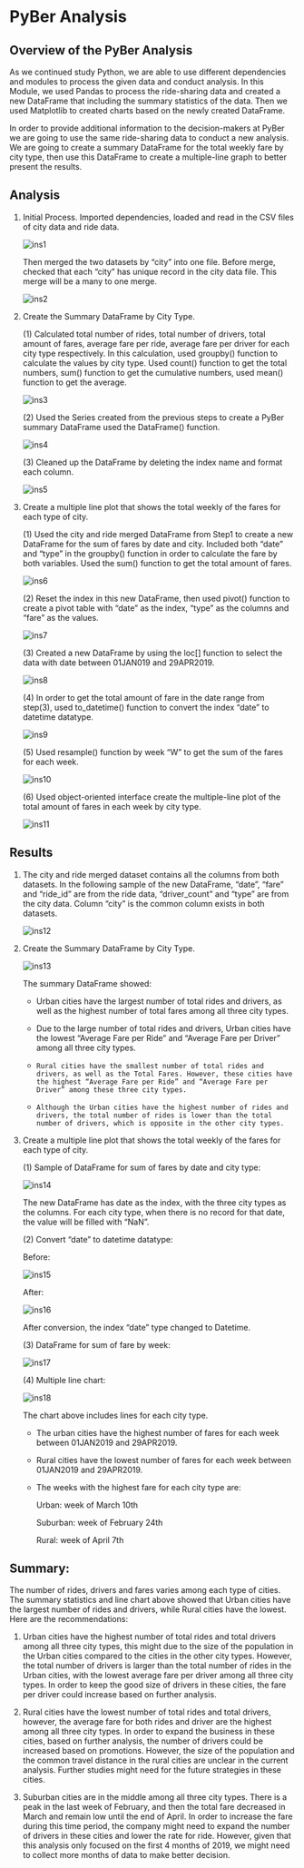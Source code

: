 # PyBer Analysis

## Overview of the PyBer Analysis

As we continued study Python, we are able to use different dependencies and modules to process the given data and conduct analysis. In this Module, we used Pandas to process the ride-sharing data and created a new DataFrame that including the summary statistics of the data. Then we used Matplotlib to created charts based on the newly created DataFrame. 

In order to provide additional information to the decision-makers at PyBer we are going to use the same ride-sharing data to conduct a new analysis. We are going to create a summary DataFrame for the total weekly fare by city type, then use this DataFrame to create a multiple-line graph to better present the results. 

## Analysis

1.	Initial Process.
    Imported dependencies, loaded and read in the CSV files of city data and ride data. 

    ![ins1](https://user-images.githubusercontent.com/79289806/112741937-ddbcd980-8f57-11eb-94de-21f61ca0d5d1.png)

    Then merged the two datasets by “city” into one file. Before merge, checked that each “city” has unique record in the city         data file. This merge will be a many to one merge.

    ![ins2](https://user-images.githubusercontent.com/79289806/112741938-ddbcd980-8f57-11eb-84d4-97370a8da54b.png) 

2.	Create the Summary DataFrame by City Type.

    (1) 	Calculated total number of rides, total number of drivers, total amount of fares, average fare per ride, average fare             per driver for each city type respectively. In this calculation, used groupby() function to calculate the values by city           type. Used count() function to get the total numbers, sum() function to get the cumulative numbers, used mean() function           to get the average. 

    ![ins3](https://user-images.githubusercontent.com/79289806/112741939-ddbcd980-8f57-11eb-902b-d3e2cdd982fd.png) 

    (2) 	Used the Series created from the previous steps to create a PyBer summary DataFrame used the DataFrame() function. 

    ![ins4](https://user-images.githubusercontent.com/79289806/112741940-ddbcd980-8f57-11eb-8842-00c3ab025cb6.png) 

    (3)	  Cleaned up the DataFrame by deleting the index name and format each column.

    ![ins5](https://user-images.githubusercontent.com/79289806/112741941-ddbcd980-8f57-11eb-8449-4496e9973821.png) 

3.	Create a multiple line plot that shows the total weekly of the fares for each type of city.

    (1)	  Used the city and ride merged DataFrame from Step1 to create a new DataFrame for the sum of fares by date and city.               Included both “date” and “type” in the groupby() function in order to calculate the fare by both variables. Used the               sum() function to get the total amount of fares. 

    ![ins6](https://user-images.githubusercontent.com/79289806/112741942-de557000-8f57-11eb-945e-63a77d15454d.png) 

    (2)	  Reset the index in this new DataFrame, then used pivot() function to create a pivot table with “date” as the index,               “type” as the columns and “fare” as the values.

    ![ins7](https://user-images.githubusercontent.com/79289806/112741943-de557000-8f57-11eb-91db-253d78c9db79.png) 

    (3)	  Created a new DataFrame by using the loc[] function to select the data with date between 01JAN019 and 29APR2019. 

    ![ins8](https://user-images.githubusercontent.com/79289806/112741944-de557000-8f57-11eb-9bcf-be695b12fd3f.png) 

    (4)	  In order to get the total amount of fare in the date range from step(3), used to_datetime() function to convert the               index “date” to datetime datatype.

    ![ins9](https://user-images.githubusercontent.com/79289806/112741945-de557000-8f57-11eb-8481-8192086aa47a.png) 

    (5)	  Used resample() function by week “W” to get the sum of the fares for each week. 

    ![ins10](https://user-images.githubusercontent.com/79289806/112741928-dc8bac80-8f57-11eb-9465-3a63167d2abe.png) 

    (6)	  Used object-oriented interface create the multiple-line plot of the total amount of fares in each week by city type.

    ![ins11](https://user-images.githubusercontent.com/79289806/112741929-dd244300-8f57-11eb-87b3-7a15478c62b8.png) 

## Results

1.	The city and ride merged dataset contains all the columns from both datasets. In the following sample of the new DataFrame,       “date”, “fare” and “ride_id” are from the ride data, “driver_count” and “type” are from the city data. Column “city” is the       common column exists in both datasets.

    ![ins12](https://user-images.githubusercontent.com/79289806/112741930-dd244300-8f57-11eb-9883-4a1f99bbbbed.png) 

2.	Create the Summary DataFrame by City Type. 

    ![ins13](https://user-images.githubusercontent.com/79289806/112741931-dd244300-8f57-11eb-91d0-6efef4923fb4.png)

    The summary DataFrame showed:

    - 	Urban cities have the largest number of total rides and drivers, as well as the highest number of total fares among all           three city types. 

    - 	Due to the large number of total rides and drivers, Urban cities have the lowest “Average Fare per Ride” and “Average Fare         per Driver” among all three city types. 

    -	  Rural cities have the smallest number of total rides and drivers, as well as the Total Fares. However, these cities have           the highest “Average Fare per Ride” and “Average Fare per Driver” among these three city types. 

    -	  Although the Urban cities have the highest number of rides and drivers, the total number of rides is lower than the total         number of drivers, which is opposite in the other city types. 

3.	Create a multiple line plot that shows the total weekly of the fares for each type of city.

    (1)	  Sample of DataFrame for sum of fares by date and city type:

    ![ins14](https://user-images.githubusercontent.com/79289806/112741932-dd244300-8f57-11eb-92d8-43eb05abc57b.png) 

    The new DataFrame has date as the index, with the three city types as the columns. For each city type, when there is no record     for that date, the value will be filled with “NaN”.

    (2)	  Convert “date” to datetime datatype:

    Before:

    ![ins15](https://user-images.githubusercontent.com/79289806/112741933-dd244300-8f57-11eb-9acf-f9d5a6794d33.png) 

    After:

    ![ins16](https://user-images.githubusercontent.com/79289806/112741934-dd244300-8f57-11eb-93ab-4d2586358e46.png) 

    After conversion, the index “date” type changed to Datetime.

    (3)	  DataFrame for sum of fare by week:

    ![ins17](https://user-images.githubusercontent.com/79289806/112741935-ddbcd980-8f57-11eb-8957-ccec750c5b51.png) 

    (4)	  Multiple line chart:

    ![ins18](https://user-images.githubusercontent.com/79289806/112741936-ddbcd980-8f57-11eb-9016-c5e68b3c3bf9.png) 

    The chart above includes lines for each city type. 

    - 	The urban cities have the highest number of fares for each week between 01JAN2019 and 29APR2019.

    - 	Rural cities have the lowest number of fares for each week between 01JAN2019 and 29APR2019.

    - 	The weeks with the highest fare for each city type are:

        Urban: week of March 10th
        
        Suburban: week of February 24th
        
        Rural: week of April 7th


## Summary: 

The number of rides, drivers and fares varies among each type of cities. The summary statistics and line chart above showed that Urban cities have the largest number of rides and drivers, while Rural cities have the lowest. Here are the recommendations:

1.	Urban cities have the highest number of total rides and total drivers among all three city types, this might due to the size of the population in the Urban cities compared to the cities in the other city types. However, the total number of drivers is larger than the total number of rides in the Urban cities, with the lowest average fare per driver among all three city types. In order to keep the good size of drivers in these cities, the fare per driver could increase based on further analysis. 

2.	Rural cities have the lowest number of total rides and total drivers, however, the average fare for both rides and driver are the highest among all three city types. In order to expand the business in these cities, based on further analysis, the number of drivers could be increased based on promotions. However, the size of the population and the common travel distance in the rural cities are unclear in the current analysis. Further studies might need for the future strategies in these cities.  

3.	Suburban cities are in the middle among all three city types. There is a peak in the last week of February, and then the total fare decreased in March and remain low until the end of April. In order to increase the fare during this time period, the company might need to expand the number of drivers in these cities and lower the rate for ride. However, given that this analysis only focused on the first 4 months of 2019, we might need to collect more months of data to make better decision. 
